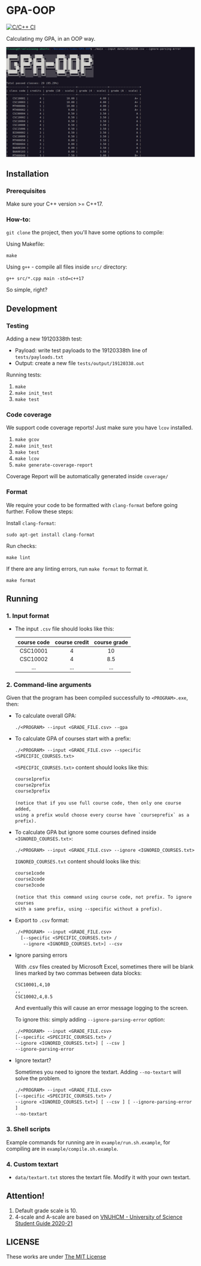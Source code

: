 # GPA-OOP
[![C/C++ CI](https://github.com/khongsomeo/GPA-OOP/actions/workflows/c-cpp.yml/badge.svg)](https://github.com/khongsomeo/GPA-OOP/actions/workflows/c-cpp.yml)

Calculating my GPA, in an OOP way.

![screenshot.png](screenshot.png)

## Installation
### Prerequisites
Make sure your C++ version >= C++17.

### How-to:
`git clone` the project, then you'll have some options to compile:

Using Makefile:
```
make
```

Using `g++` - compile all files inside `src/` directory:
```
g++ src/*.cpp main -std=c++17
```

So simple, right?

## Development
### Testing
Adding a new 19120338th test:
- Payload: write test payloads to the 19120338th line of `tests/payloads.txt`
- Output: create a new file `tests/output/19120338.out`

Running tests:
1. `make`
2. `make init_test`
3. `make test`

### Code coverage
We support code coverage reports! Just make sure you have `lcov` installed.
1. `make gcov`
2. `make init_test`
3. `make test`
4. `make lcov`
5. `make generate-coverage-report`

Coverage Report will be automatically generated inside `coverage/`


### Format
We require your code to be formatted with `clang-format` before going further.
Follow these steps:

Install `clang-format`:
```
sudo apt-get install clang-format
```

Run checks:
```
make lint
```

If there are any linting errors, run `make format` to format it.
```
make format
```

## Running
### 1. Input format
- The input `.csv` file should looks like this:

  |course code|course credit|course grade|
  |:---------:|:-----------:|:----------:|
  |CSC10001|4|10
  |CSC10002|4|8.5
  |...|...|...

### 2. Command-line arguments
Given that the program has been compiled successfully to `<PROGRAM>.exe`, then:
- To calculate overall GPA:
  ```shell
  ./<PROGRAM> --input <GRADE_FILE.csv> --gpa
  ```
- To calculate GPA of courses start with a prefix:
  ```shell
  ./<PROGRAM> --input <GRADE_FILE.csv> --specific <SPECIFIC_COURSES.txt>
  ```

  `<SPECIFIC_COURSES.txt>` content should looks like this:
  ```
  course1prefix
  course2prefix
  course3prefix

  (notice that if you use full course code, then only one course added,
  using a prefix would choose every course have `courseprefix` as a prefix).
  ```
- To calculate GPA but ignore some courses defined inside
  `<IGNORED_COURSES.txt>`:
  ```shell
  ./<PROGRAM> --input <GRADE_FILE.csv> --ignore <IGNORED_COURSES.txt>
  ```

  `IGNORED_COURSES.txt` content should looks like this:
  ```
  course1code
  course2code
  course3code

  (notice that this command using course code, not prefix. To ignore courses
  with a same prefix, using --specific without a prefix).
  ```
- Export to `.csv` format:
  ```shell
  ./<PROGRAM> --input <GRADE_FILE.csv>
    [--specific <SPECIFIC_COURSES.txt> /
     --ignore <IGNORED_COURSES.txt>] --csv
  ```
- Ignore parsing errors

  With .csv files created by Microsoft Excel, sometimes there will be blank lines marked by two commas between data blocks:
  ```
  CSC10001,4,10
  ,,
  CSC10002,4,8.5
  ```
  And eventually this will cause an error message logging to the screen.

  To ignore this: simply adding `--ignore-parsing-error` option:
  ```shell
  ./<PROGRAM> --input <GRADE_FILE.csv>
  [--specific <SPECIFIC_COURSES.txt> /
  --ignore <IGNORED_COURSES.txt>] [ --csv ]
  --ignore-parsing-error
  ```
- Ignore textart?

  Sometimes you need to ignore the textart. Adding `--no-textart` will solve the problem.
  ```shell
  ./<PROGRAM> --input <GRADE_FILE.csv>
  [--specific <SPECIFIC_COURSES.txt> /
  --ignore <IGNORED_COURSES.txt>] [ --csv ] [ --ignore-parsing-error ]
  --no-textart
  ```


### 3. Shell scripts
Example commands for running are in `example/run.sh.example`,
for compiling are in `example/compile.sh.example`.

### 4. Custom textart
- `data/textart.txt` stores the textart file. Modify it with your own textart.

## Attention!
1. Default grade scale is 10.
2. 4-scale and A-scale are based on [VNUHCM -
  University of Science Student Guide 2020-21](https://www.hcmus.edu.vn/component/content/article/124-cong-tac-sinh-vien/thong-tin-danh-cho-tan-sinh-vien/3323-so-tay-sinh-vien-nam-hoc-2020-2021?Itemid=437)

## LICENSE
These works are under [The MIT License](LICENSE)
